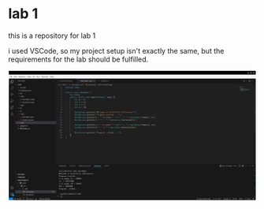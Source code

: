 # lab 1

this is a repository for lab 1

i used VSCode, so my project setup isn't exactly the same, but the requirements for the lab should be fulfilled.

![screenshot of folder](2025-02-17.15:55:00.png)